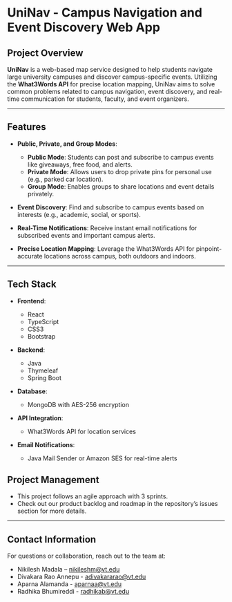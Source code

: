 
# **UniNav - Campus Navigation and Event Discovery Web App**

## **Project Overview**

**UniNav** is a web-based map service designed to help students navigate large university campuses and discover campus-specific events. Utilizing the **What3Words API** for precise location mapping, UniNav aims to solve common problems related to campus navigation, event discovery, and real-time communication for students, faculty, and event organizers.

---

## **Features**

- **Public, Private, and Group Modes**:
  - **Public Mode**: Students can post and subscribe to campus events like giveaways, free food, and alerts.
  - **Private Mode**: Allows users to drop private pins for personal use (e.g., parked car location).
  - **Group Mode**: Enables groups to share locations and event details privately.

- **Event Discovery**: Find and subscribe to campus events based on interests (e.g., academic, social, or sports).

- **Real-Time Notifications**: Receive instant email notifications for subscribed events and important campus alerts.

- **Precise Location Mapping**: Leverage the What3Words API for pinpoint-accurate locations across campus, both outdoors and indoors.

---

## **Tech Stack**

- **Frontend**: 
  - React
  - TypeScript
  - CSS3
  - Bootstrap
  
- **Backend**:
  - Java
  - Thymeleaf
  - Spring Boot
  
- **Database**:
  - MongoDB with AES-256 encryption

- **API Integration**:
  - What3Words API for location services

- **Email Notifications**:
  - Java Mail Sender or Amazon SES for real-time alerts



## **Project Management**

- This project follows an agile approach with 3 sprints.
- Check out our product backlog and roadmap in the repository’s issues section for more details.

---

## **Contact Information**

For questions or collaboration, reach out to the team at:

- Nikilesh Madala – [nikileshm@vt.edu](mailto:nikileshm@vt.edu)
- Divakara Rao Annepu - [adivakararao@vt.edu](mailto:adivakararao@vt.edu)
- Aparna Alamanda - [aparnaa@vt.edu](mailto:aparnaa@vt.edu)
- Radhika Bhumireddi - [radhikab@vt.edu](mailto:radhikab@vt.edu)
